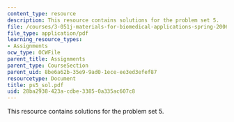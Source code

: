 ```yaml
---
content_type: resource
description: This resource contains solutions for the problem set 5.
file: /courses/3-051j-materials-for-biomedical-applications-spring-2006/28ba2938423acdbe33850a335ac607c8_ps5_sol.pdf
file_type: application/pdf
learning_resource_types:
- Assignments
ocw_type: OCWFile
parent_title: Assignments
parent_type: CourseSection
parent_uid: 8be6a62b-35e9-9ad0-1ece-ee3ed3efef87
resourcetype: Document
title: ps5_sol.pdf
uid: 28ba2938-423a-cdbe-3385-0a335ac607c8
---
```

This resource contains solutions for the problem set 5.

